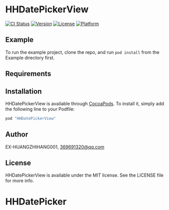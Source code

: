 # HHDatePickerView

[![CI Status](http://img.shields.io/travis/EX-HUANGZHIHANG001/HHDatePickerView.svg?style=flat)](https://travis-ci.org/EX-HUANGZHIHANG001/HHDatePickerView)
[![Version](https://img.shields.io/cocoapods/v/HHDatePickerView.svg?style=flat)](http://cocoapods.org/pods/HHDatePickerView)
[![License](https://img.shields.io/cocoapods/l/HHDatePickerView.svg?style=flat)](http://cocoapods.org/pods/HHDatePickerView)
[![Platform](https://img.shields.io/cocoapods/p/HHDatePickerView.svg?style=flat)](http://cocoapods.org/pods/HHDatePickerView)

## Example

To run the example project, clone the repo, and run `pod install` from the Example directory first.

## Requirements

## Installation

HHDatePickerView is available through [CocoaPods](http://cocoapods.org). To install
it, simply add the following line to your Podfile:

```ruby
pod "HHDatePickerView"
```

## Author

EX-HUANGZHIHANG001, 369691320@qq.com

## License

HHDatePickerView is available under the MIT license. See the LICENSE file for more info.
# HHDatePicker
